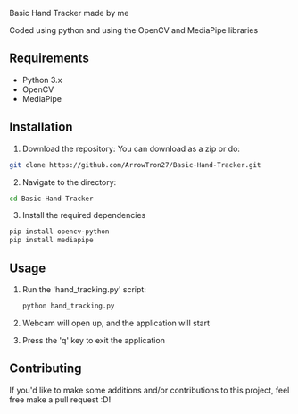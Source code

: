 Basic Hand Tracker made by me

Coded using python and using the OpenCV and MediaPipe libraries

## Requirements
- Python 3.x
- OpenCV
- MediaPipe

## Installation

1. Download the repository:
  You can download as a zip or do:
  ```bash
  git clone https://github.com/ArrowTron27/Basic-Hand-Tracker.git
  ```

2. Navigate to the directory:
  ```bash
  cd Basic-Hand-Tracker
  ```

3. Install the required dependencies
  ```bash
  pip install opencv-python
  pip install mediapipe
  ```


## Usage

1. Run the 'hand_tracking.py' script:
   ```bash
   python hand_tracking.py
   ```

2. Webcam will open up, and the application will start

3. Press the 'q' key to exit the application

## Contributing

If you'd like to make some additions and/or contributions to this project, feel free make a pull request :D!

